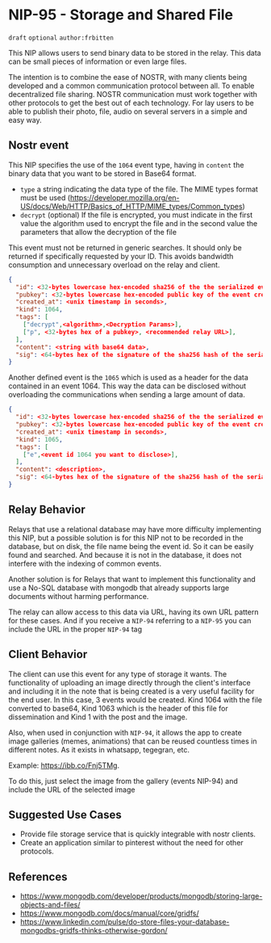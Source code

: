 NIP-95 - Storage and Shared File
======
`draft` `optional` `author:frbitten` 

This NIP allows users to send binary data to be stored in the relay. This data can be small pieces of information or even large files.

The intention is to combine the ease of NOSTR, with many clients being developed and a common communication protocol between all. To enable decentralized file sharing. NOSTR communication must work together with other protocols to get the best out of each technology. For lay users to be able to publish their photo, file, audio on several servers in a simple and easy way.

Nostr event
------------------
This NIP specifies the use of the `1064` event type, having in `content` the binary data that you want to be stored in Base64 format.
* `type` a string indicating the data type of the file. The MIME types format must be used (https://developer.mozilla.org/en-US/docs/Web/HTTP/Basics_of_HTTP/MIME_types/Common_types)
* `decrypt` (optional) If the file is encrypted, you must indicate in the first value the algorithm used to encrypt the file and in the second value the parameters that allow the decryption of the file

This event must not be returned in generic searches. It should only be returned if specifically requested by your ID. This avoids bandwidth consumption and unnecessary overload on the relay and client.

```json
{
  "id": <32-bytes lowercase hex-encoded sha256 of the the serialized event data>,
  "pubkey": <32-bytes lowercase hex-encoded public key of the event creator>,
  "created_at": <unix timestamp in seconds>,
  "kind": 1064,
  "tags": [
    ["decrypt",<algorithm>,<Decryption Params>],
    ["p", <32-bytes hex of a pubkey>, <recommended relay URL>],
  ],
  "content": <string with base64 data>,
  "sig": <64-bytes hex of the signature of the sha256 hash of the serialized event data, which is the same as the "id" field>
}
```

Another defined event is the `1065` which is used as a header for the data contained in an event 1064. This way the data can be disclosed without overloading the communications when sending a large amount of data.

```json
{
  "id": <32-bytes lowercase hex-encoded sha256 of the the serialized event data>,
  "pubkey": <32-bytes lowercase hex-encoded public key of the event creator>,
  "created_at": <unix timestamp in seconds>,
  "kind": 1065,
  "tags": [
    ["e",<event id 1064 you want to disclose>],
  ],
  "content": <description>,
  "sig": <64-bytes hex of the signature of the sha256 hash of the serialized event data, which is the same as the "id" field>
}
````

Relay Behavior
---------------
Relays that use a relational database may have more difficulty implementing this NIP, but a possible solution is for this NIP not to be recorded in the database, but on disk, the file name being the event id. So it can be easily found and searched. And because it is not in the database, it does not interfere with the indexing of common events.

Another solution is for Relays that want to implement this functionality and use a No-SQL database with mongodb that already supports large documents without harming performance.

The relay can allow access to this data via URL, having its own URL pattern for these cases. And if you receive a `NIP-94` referring to a `NIP-95` you can include the URL in the proper `NIP-94` tag

Client Behavior
---------------
The client can use this event for any type of storage it wants. The functionality of uploading an image directly through the client's interface and including it in the note that is being created is a very useful facility for the end user. In this case, 3 events would be created. Kind 1064 with the file converted to base64, Kind 1063 which is the header of this file for dissemination and Kind 1 with the post and the image.

Also, when used in conjunction with `NIP-94`, it allows the app to create image galleries (memes, animations) that can be reused countless times in different notes. As it exists in whatsapp, tegegran, etc.

Example: <https://ibb.co/Fnj5TMg>. 

To do this, just select the image from the gallery (events NIP-94) and include the URL of the selected image

Suggested Use Cases
-------------------
* Provide file storage service that is quickly integrable with nostr clients.
* Create an application similar to pinterest without the need for other protocols.

References
---------------
* https://www.mongodb.com/developer/products/mongodb/storing-large-objects-and-files/
* https://www.mongodb.com/docs/manual/core/gridfs/
* https://www.linkedin.com/pulse/do-store-files-your-database-mongodbs-gridfs-thinks-otherwise-gordon/
